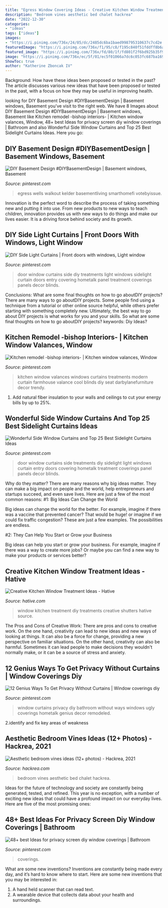 ```yaml
---
title: "Egress Window Covering Ideas - Creative Kitchen Window Treatment Ideas"
description: "Bedroom vines aesthetic bed chalet hackrea"
date: "2022-12-30"
categories:
- "ideas"
tags: ["ideas"]
images:
- "https://i.pinimg.com/736x/24/85/dc/2485dc6ba1baed998795310637c7cd2e.jpg"
featuredImage: "https://i.pinimg.com/736x/f1/95/c8/f195c840f51fddff8b6a5f02b58a8388--curtain-door-home-ideas.jpg"
featured_image: "https://i.pinimg.com/736x/fd/80/1f/fd801f2f6bd925b35f96cf349d9f7c0a.jpg"
image: "https://i.pinimg.com/736x/ec/5f/01/ec5f01066a7dc6c053fc687ba169eb1f--kitchen-window-valances-kitchen-windows.jpg"
ShowToc: true
author: "Katherine Zboncak IV"
---
```



Background: How have these ideas been proposed or tested in the past?
The article discusses various new ideas that have been proposed or tested in the past, with a focus on how they may be useful in improving health.

	

		
looking for DIY Basement Design #DIYBasementDesign | Basement windows, Basement you've visit to the right web. We have 8 Images about DIY Basement Design #DIYBasementDesign | Basement windows, Basement like Kitchen remodel -bishop interiors- | Kitchen window valances, Window, 48+ best Ideas for privacy screen diy window coverings | Bathroom and also Wonderful Side Window Curtains and Top 25 Best Sidelight Curtains Ideas. Here you go:
		
    
## DIY Basement Design #DIYBasementDesign | Basement Windows, Basement

<img loading=lazy src="https://i.pinimg.com/736x/24/85/dc/2485dc6ba1baed998795310637c7cd2e.jpg" onerror="this.onerror=null;this.src='https://tse2.mm.bing.net/th?id=OIP.tzFaf7EhIvuiDZWKZE2ocAHaJ3&amp;pid=15.1';" alt="DIY Basement Design #DIYBasementDesign | Basement windows, Basement">

_Source: pinterest.com_

>egress wells walkout kelder basementliving smarthomefi votebyissue. 

	

Innovation is the perfect word to describe the process of taking something new and putting it into use. From new products to new ways to teach children, innovation provides us with new ways to do things and make our lives easier. It is a driving force behind society and its growth.

    
## DIY Side Light Curtains | Front Doors With Windows, Light Window

<img loading=lazy src="https://i.pinimg.com/736x/f1/95/c8/f195c840f51fddff8b6a5f02b58a8388--curtain-door-home-ideas.jpg" onerror="this.onerror=null;this.src='https://tse2.mm.bing.net/th?id=OIP.YxpjdnS8r1iZCgx5kXlaSgHaKW&amp;pid=15.1';" alt="DIY Side Light Curtains | Front doors with windows, Light window">

_Source: pinterest.com_

>door window curtains side diy treatments light windows sidelight curtain doors entry covering hometalk panel treatment coverings panels decor blinds. 

	

Conclusions: What are some final thoughts on how to go aboutDIY projects?
There are many ways to go aboutDIY projects. Some people find using a technique from a tutorial or other online source helpful, while others prefer starting with something completely new. Ultimately, the best way to go about DIY projects is what works for you and your skills. So what are some final thoughts on how to go aboutDIY projects? keywords: Diy Ideas?

    
## Kitchen Remodel -bishop Interiors- | Kitchen Window Valances, Window

<img loading=lazy src="https://i.pinimg.com/736x/ec/5f/01/ec5f01066a7dc6c053fc687ba169eb1f--kitchen-window-valances-kitchen-windows.jpg" onerror="this.onerror=null;this.src='https://tse4.mm.bing.net/th?id=OIP.E5A4XC-QIb3hOZIyOgTg3QHaJ4&amp;pid=15.1';" alt="Kitchen remodel -bishop interiors- | Kitchen window valances, Window">

_Source: pinterest.com_

>kitchen window valances windows curtains treatments modern curtain farmhouse valance cool blinds diy seat darbylanefurniture decor trendy. 

	

1. Add natural fiber insulation to your walls and ceilings to cut your energy bills by up to 25%.

    
## Wonderful Side Window Curtains And Top 25 Best Sidelight Curtains Ideas

<img loading=lazy src="https://i.pinimg.com/736x/75/9b/4d/759b4dd5ed8f9ef8f03eede0a56d2172.jpg" onerror="this.onerror=null;this.src='https://tse4.mm.bing.net/th?id=OIP.Rz2Xt8gaxS0HYjC0GHCYFQHaKW&amp;pid=15.1';" alt="Wonderful Side Window Curtains and Top 25 Best Sidelight Curtains Ideas">

_Source: pinterest.com_

>door window curtains side treatments diy sidelight light windows curtain entry doors covering hometalk treatment coverings panel panels decor blinds. 

	

Why do they matter?
There are many reasons why big ideas matter. They can make a big impact on people and the world, help entrepreneurs and startups succeed, and even save lives. Here are just a few of the most common reasons:
#1: Big Ideas Can Change the World

Big ideas can change the world for the better. For example, imagine if there was a vaccine that prevented cancer? That would be huge! or imagine if we could fix traffic congestion? These are just a few examples. The possibilities are endless.

#2: They Can Help You Start or Grow your Business

Big ideas can help you start or grow your business. For example, imagine if there was a way to create more jobs? Or maybe you can find a new way to make your products or services better?

    
## Creative Kitchen Window Treatment Ideas - Hative

<img loading=lazy src="https://hative.com/wp-content/uploads/2015/02/kitchen-window-treatments/10-kitchen-window-treatments.jpg" onerror="this.onerror=null;this.src='https://tse4.mm.bing.net/th?id=OIP.Py8D1PO3NxfA8QIhhx4lWwHaLH&amp;pid=15.1';" alt="Creative Kitchen Window Treatment Ideas - Hative">

_Source: hative.com_

>window kitchen treatment diy treatments creative shutters hative source. 

	

The Pros and Cons of Creative Work:
There are pros and cons to creative work. On the one hand, creativity can lead to new ideas and new ways of looking at things. It can also be a force for change, providing a new perspective on familiar situations. On the other hand, creativity can also be harmful. Sometimes it can lead people to make decisions they wouldn't normally make, or it can be a source of stress and anxiety.

    
## 12 Genius Ways To Get Privacy Without Curtains | Window Coverings Diy

<img loading=lazy src="https://i.pinimg.com/736x/fd/80/1f/fd801f2f6bd925b35f96cf349d9f7c0a.jpg" onerror="this.onerror=null;this.src='https://tse3.mm.bing.net/th?id=OIP.gV-WoXPrErTE_yvzCZouSQHaLH&amp;pid=15.1';" alt="12 Genius Ways To Get Privacy Without Curtains | Window coverings diy">

_Source: pinterest.com_

>window curtains privacy diy bathroom without ways windows ugly coverings hometalk genius decor remodeled. 

	

2.identify and fix key areas of weakness 

    
## Aesthetic Bedroom Vines Ideas (12+ Photos) - Hackrea, 2021

<img loading=lazy src="https://www.hackrea.com/wp-content/uploads/2021/03/Vines-ideas-in-a-bedroom-with-chalet-bed.jpg" onerror="this.onerror=null;this.src='https://tse4.mm.bing.net/th?id=OIP.G8SV-QigppHjZgyZ46jcOwHaJP&amp;pid=15.1';" alt="Aesthetic bedroom vines ideas (12+ photos) - Hackrea, 2021">

_Source: hackrea.com_

>bedroom vines aesthetic bed chalet hackrea. 

	

Ideas for the future of technology and society are constantly being generated, tested, and refined. This year is no exception, with a number of exciting new ideas that could have a profound impact on our everyday lives. Here are five of the most promising ones:

    
## 48+ Best Ideas For Privacy Screen Diy Window Coverings | Bathroom

<img loading=lazy src="https://i.pinimg.com/originals/d5/5a/74/d55a74ccde8e99c55b22d1a15801d06e.jpg" onerror="this.onerror=null;this.src='https://tse4.mm.bing.net/th?id=OIP.g6Cpc0Z8GYA8x6g6UfkOTAAAAA&amp;pid=15.1';" alt="48+ best Ideas for privacy screen diy window coverings | Bathroom">

_Source: pinterest.com_

>coverings. 

	

What are some new inventions?
Inventions are constantly being made every day, and it’s hard to know where to start. Here are some new inventions that you may be interested in: 
1. A hand held scanner that can read text.
2. A wearable device that collects data about your health and surroundings. 

